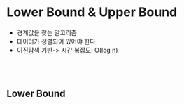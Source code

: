 # Lower Bound & Upper Bound
- 경계값을 찾는 알고리즘
- 데이터가 정렬되어 있어야 한다
- 이진탐색 기반-> 시간 복잡도: O(log n)

<br>
<br>

## Lower Bound
